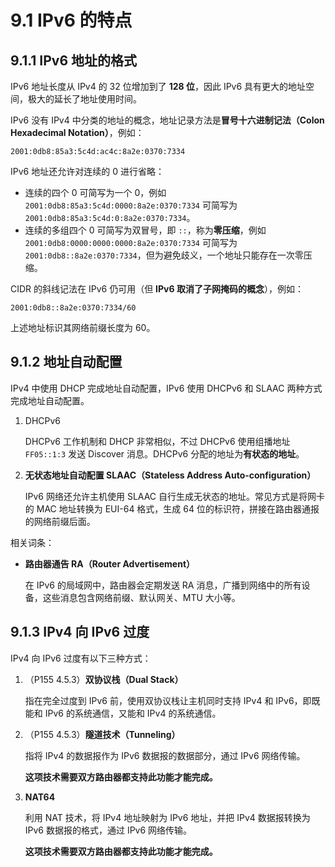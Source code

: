 # 9.1 IPv6 的特点

## 9.1.1 IPv6 地址的格式

IPv6 地址长度从 IPv4 的 32 位增加到了 **128 位**，因此 IPv6 具有更大的地址空间，极大的延长了地址使用时间。

IPv6 没有 IPv4 中分类的地址的概念，地址记录方法是**冒号十六进制记法（Colon Hexadecimal Notation）**，例如：

```
2001:0db8:85a3:5c4d:ac4c:8a2e:0370:7334
```

IPv6 地址还允许对连续的 0 进行省略：

+ 连续的四个 0 可简写为一个 0，例如 `2001:0db8:85a3:5c4d:0000:8a2e:0370:7334` 可简写为 `2001:0db8:85a3:5c4d:0:8a2e:0370:7334`。
+ 连续的多组四个 0 可简写为双冒号，即 `::`，称为**零压缩**，例如 `2001:0db8:0000:0000:0000:8a2e:0370:7334` 可简写为 `2001:0db8::8a2e:0370:7334`，但为避免歧义，一个地址只能存在一次零压缩。

CIDR 的斜线记法在 IPv6 仍可用（但 **IPv6 取消了子网掩码的概念**），例如：

```
2001:0db8::8a2e:0370:7334/60
```

上述地址标识其网络前缀长度为 60。

## 9.1.2 地址自动配置

IPv4 中使用 DHCP 完成地址自动配置，IPv6 使用 DHCPv6 和 SLAAC 两种方式完成地址自动配置。

1. DHCPv6

   DHCPv6 工作机制和 DHCP 非常相似，不过 DHCPv6 使用组播地址 `FF05::1:3` 发送 Discover 消息。DHCPv6 分配的地址为**有状态的地址**。
2. **无状态地址自动配置 SLAAC（Stateless Address Auto-configuration）**

   IPv6 网络还允许主机使用 SLAAC 自行生成无状态的地址。常见方式是将网卡的 MAC 地址转换为 EUI-64 格式，生成 64 位的标识符，拼接在路由器通报的网络前缀后面。

相关词条：

+ **路由器通告 RA（Router Advertisement）**

   在 IPv6 的局域网中，路由器会定期发送 RA 消息，广播到网络中的所有设备，这些消息包含网络前缀、默认网关、MTU 大小等。

## 9.1.3 IPv4 向 IPv6 过度

IPv4 向 IPv6 过度有以下三种方式：

1. （P155 4.5.3）**双协议栈（Dual Stack）**

   指在完全过度到 IPv6 前，使用双协议栈让主机同时支持 IPv4 和 IPv6，即既能和 IPv6 的系统通信，又能和 IPv4 的系统通信。
2. （P155 4.5.3）**隧道技术（Tunneling）**

   指将 IPv4 的数据报作为 IPv6 数据报的数据部分，通过 IPv6 网络传输。

   **这项技术需要双方路由器都支持此功能才能完成。**
3. **NAT64**

   利用 NAT 技术，将 IPv4 地址映射为 IPv6 地址，并把 IPv4 数据报转换为 IPv6 数据报的格式，通过 IPv6 网络传输。

   **这项技术需要双方路由器都支持此功能才能完成。**
